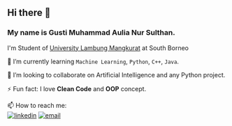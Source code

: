 ## Hi there 👋

### My name is **Gusti Muhammad Aulia Nur Sulthan**.

I'm Student of [University Lambung Mangkurat](https://ulm.ac.id/id/) at South Borneo

🌱 I’m currently learning `Machine Learning`, `Python`, `C++`, `Java`.

👯 I’m looking to collaborate on Artificial Intelligence and any Python project.

⚡ Fun fact: I love **Clean Code** and **OOP** concept.

📫 How to reach me: </br>
[<img alt="linkedin" src="https://img.shields.io/badge/linkedin-%230077B5.svg?&style=for-the-badge&logo=linkedin&logoColor=white"/>](https://www.linkedin.com/in/tann20)
[<img alt="email" src="https://img.shields.io/badge/Email-D14836?style=for-the-badge&logo=gmail&logoColor=white" />](mailto:kaitora200@gmail.com)

<!--
**tnnz20/tnnz20** is a ✨ _special_ ✨ repository because its `README.md` (this file) appears on your GitHub profile.

Here are some ideas to get you started:

- 🔭 I’m currently working on ...
- 🌱 I’m currently learning ...
- 👯 I’m looking to collaborate on ...
- 🤔 I’m looking for help with ...
- 💬 Ask me about ...
- 📫 How to reach me: ...
- 😄 Pronouns: ...
- ⚡ Fun fact: ...
-->
